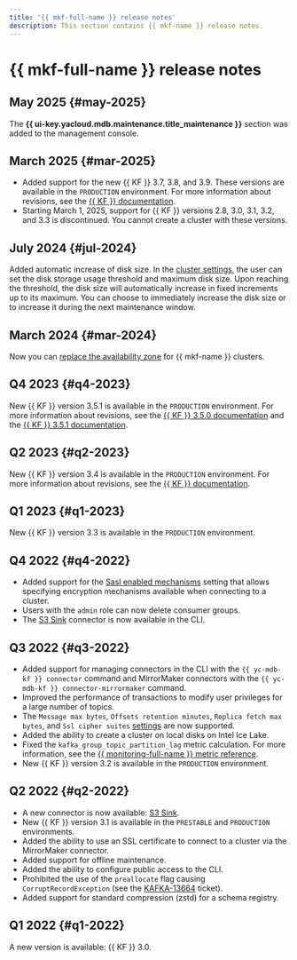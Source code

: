 ```yaml
---
title: '{{ mkf-full-name }} release notes'
description: This section contains {{ mkf-name }} release notes.
---
```


# {{ mkf-full-name }} release notes

## May 2025 {#may-2025}

The **{{ ui-key.yacloud.mdb.maintenance.title_maintenance }}** section was added to the management console.

## March 2025 {#mar-2025}

* Added support for the new {{ KF }} 3.7, 3.8, and 3.9. These versions are available in the `PRODUCTION` environment. For more information about revisions, see the [{{ KF }} documentation](https://kafka.apache.org/documentation.html).
* Starting March 1, 2025, support for {{ KF }} versions 2.8, 3.0, 3.1, 3.2, and 3.3 is discontinued. You cannot create a cluster with these versions.

## July 2024 {#jul-2024}

Added automatic increase of disk size. In the [cluster settings](./operations/cluster-update.md), the user can set the disk storage usage threshold and maximum disk size. Upon reaching the threshold, the disk size will automatically increase in fixed increments up to its maximum. You can choose to immediately increase the disk size or to increase it during the next maintenance window.

## March 2024 {#mar-2024}

Now you can [replace the availability zone](./operations/host-migration.md) for {{ mkf-name }} clusters.

## Q4 2023 {#q4-2023}

New {{ KF }} version 3.5.1 is available in the `PRODUCTION` environment. For more information about revisions, see the [{{ KF }} 3.5.0 documentation](https://archive.apache.org/dist/kafka/3.5.0/RELEASE_NOTES.html) and the [{{ KF }} 3.5.1 documentation](https://archive.apache.org/dist/kafka/3.5.1/RELEASE_NOTES.html).

## Q2 2023 {#q2-2023}

New {{ KF }} version 3.4 is available in the `PRODUCTION` environment. For more information about revisions, see the [{{ KF }} documentation](https://archive.apache.org/dist/kafka/3.4.0/RELEASE_NOTES.html).

## Q1 2023 {#q1-2023}

New {{ KF }} version 3.3 is available in the `PRODUCTION` environment.

## Q4 2022 {#q4-2022}

* Added support for the [Sasl enabled mechanisms](concepts/settings-list.md#settings-sasl-enabled-mechanisms) setting that allows specifying encryption mechanisms available when connecting to a cluster.
* Users with the `admin` role can now delete consumer groups.
* The [S3 Sink](concepts/connectors.md#s3-sink) connector is now available in the CLI.

## Q3 2022 {#q3-2022}

* Added support for managing connectors in the CLI with the `{{ yc-mdb-kf }} connector` command and MirrorMaker connectors with the `{{ yc-mdb-kf }} connector-mirrormaker` command.
* Improved the performance of transactions to modify user privileges for a large number of topics.
* The `Message max bytes`, `Offsets retention minutes`, `Replica fetch max bytes`, and `Ssl cipher suites` [settings](concepts/settings-list.md#cluster-settings) are now supported.
* Added the ability to create a cluster on local disks on Intel Ice Lake.
* Fixed the `kafka_group_topic_partition_lag` metric calculation. For more information, see the [{{ monitoring-full-name }} metric reference](metrics.md).
* New {{ KF }} version 3.2 is available in the `PRODUCTION` environment.

## Q2 2022 {#q2-2022}

* A new connector is now available: [S3 Sink](concepts/connectors.md#s3-sink).
* New {{ KF }} version 3.1 is available in the `PRESTABLE` and `PRODUCTION` environments.
* Added the ability to use an SSL certificate to connect to a cluster via the MirrorMaker connector.
* Added support for offline maintenance.
* Added the ability to configure public access to the CLI.
* Prohibited the use of the `preallocate` flag causing `CorruptRecordException` (see the [KAFKA-13664](https://issues.apache.org/jira/browse/KAFKA-13664) ticket).
* Added support for standard compression (zstd) for a schema registry.

## Q1 2022 {#q1-2022}

A new version is available: {{ KF }} 3.0.

